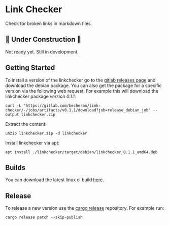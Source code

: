 # Link Checker

Check for broken links in markdown files

## 🚧 Under Construction 🚧

Not ready yet. Still in development.

## Getting Started

To install a version of the linkchecker go to the [gitlab releases page](./-/releases) and download the debian package.
You can also get the package for a specific version via the following web request. For example this will download the linkchecker package *version 0.1.1*:
```
curl -L "https://gitlab.com/becheran/link-checker/-/jobs/artifacts/v0.1.1/download?job=release_debian_job" --output linkchecker.zip
```

Extract the content:
```
unzip linkchecker.zip -d linkchecker
```

Install linkchecker via apt:
```
apt install ./linkchecker/target/debian/linkchecker_0.1.1_amd64.deb
```

## Builds

You can download the latest linux ci build [here](https://gitlab.com/becheran/link-checker/-/jobs/artifacts/master/raw/target/release/linkchecker?job=build_linux_job).

## Release

To release a new version use the [cargo release](https://github.com/sunng87/cargo-release) repository. For example run:
```
cargo release patch --skip-publish
```